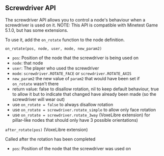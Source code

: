Screwdriver API
---------------

The screwdriver API allows you to control a node's behaviour when a screwdriver is used on it.
NOTE: This API is compatible with Minetest Game 5.1.0, but has some extensions.

To use it, add the `on_rotate` function to the node definition.

`on_rotate(pos, node, user, mode, new_param2)`

 * `pos`: Position of the node that the screwdriver is being used on
 * `node`: that node
 * `user`: The player who used the screwdriver
 * `mode`: `screwdriver.ROTATE_FACE` or `screwdriver.ROTATE_AXIS`
 * `new_param2` the new value of `param2` that would have been set if `on_rotate` wasn't there
 * return value: false to disallow rotation, nil to keep default behaviour, true to allow
 	it but to indicate that changed have already been made (so the screwdriver will wear out)
 * use `on_rotate = false` to always disallow rotation
 * use `on_rotate = screwdriver.rotate_simple` to allow only face rotation
 * use `on_rotate = screwdriver.rotate_3way` (VoxeLibre extension) for pillar-like nodes that should only have 3 possible orientations)



`after_rotate(pos)` (VoxeLibre extension)

Called after the rotation has been completed

 * `pos`: Position of the node that the screwdriver was used on
